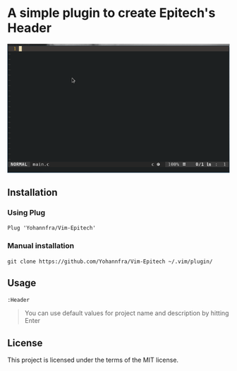 # A simple plugin to create Epitech's Header

![alt text](.github/demo.gif "demo")

## Installation

### Using Plug

```vim
Plug 'Yohannfra/Vim-Epitech'
```

### Manual installation
```
git clone https://github.com/Yohannfra/Vim-Epitech ~/.vim/plugin/
```

## Usage

    :Header
> You can use default values for project name and description by hitting Enter

## License

This project is licensed under the terms of the MIT license.

